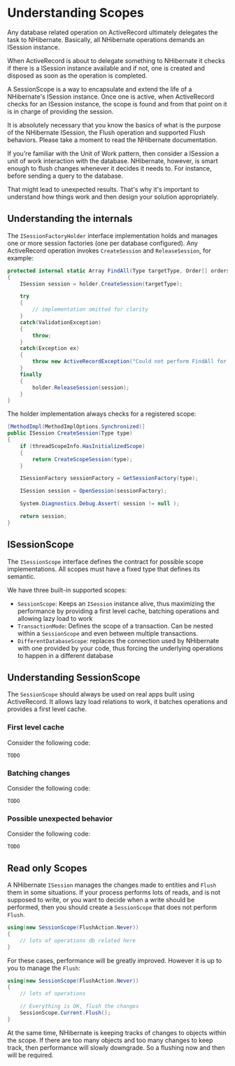 # Understanding Scopes

Any database related operation on ActiveRecord ultimately delegates the task to NHibernate. Basically, all NHibernate operations demands an ISession instance.

When ActiveRecord is about to delegate something to NHibernate it checks if there is a ISession instance available and if not, one is created and disposed as soon as the operation is completed.

A SessionScope is a way to encapsulate and extend the life of a NHibernate's ISession instance. Once one is active, when ActiveRecord checks for an ISession instance, the scope is found and from that point on it is in charge of providing the session.

It is absolutely necessary that you know the basics of what is the purpose of the NHibernate ISession, the Flush operation and supported Flush behaviors. Please take a moment to read the NHibernate documentation.

If you're familiar with the Unit of Work pattern, then consider a ISession a unit of work interaction with the database. NHibernate, however, is smart enough to flush changes whenever it decides it needs to. For instance, before sending a query to the database.

That might lead to unexpected results. That's why it's important to understand how things work and then design your solution appropriately.

## Understanding the internals

The `ISessionFactoryHolder` interface implementation holds and manages one or more session factories (one per database configured). Any ActiveRecord operation invokes `CreateSession` and `ReleaseSession`, for example:

```csharp
protected internal static Array FindAll(Type targetType, Order[] orders, params ICriterion[] criterias)
{
    ISession session = holder.CreateSession(targetType);

    try
    {
        // implementation omitted for clarity
    }
    catch(ValidationException)
    {
        throw;
    }
    catch(Exception ex)
    {
        throw new ActiveRecordException("Could not perform FindAll for " + targetType.Name, ex);
    }
    finally
    {
        holder.ReleaseSession(session);
    }
}
```

The holder implementation always checks for a registered scope:

```csharp
[MethodImpl(MethodImplOptions.Synchronized)]
public ISession CreateSession(Type type)
{
    if (threadScopeInfo.HasInitializedScope)
    {
        return CreateScopeSession(type);
    }

    ISessionFactory sessionFactory = GetSessionFactory(type);

    ISession session = OpenSession(sessionFactory);

    System.Diagnostics.Debug.Assert( session != null );

    return session;
}
```

## ISessionScope

The `ISessionScope` interface defines the contract for possible scope implementations. All scopes must have a fixed type that defines its semantic.

We have three built-in supported scopes:

* `SessionScope`: Keeps an `ISession` instance alive, thus maximizing the performance by providing a first level cache, batching operations and allowing lazy load to work
* `TransactionMode`: Defines the scope of a transaction. Can be nested within a `SessionScope` and even between multiple transactions.
* `DifferentDatabaseScope`: replaces the connection used by NHibernate with one provided by your code, thus forcing the underlying operations to happen in a different database

## Understanding SessionScope

The `SessionScope` should always be used on real apps built using ActiveRecord. It allows lazy load relations to work, it batches operations and provides a first level cache.

### First level cache

Consider the following code:

```
TODO
```

### Batching changes

Consider the following code:

```
TODO
```

### Possible unexpected behavior

Consider the following code:

```
TODO
```

## Read only Scopes

A NHibernate `ISession` manages the changes made to entities and `Flush` them in some situations. If your process performs lots of reads, and is not supposed to write, or you want to decide when a write should be performed, then you should create a `SessionScope` that does not perform `Flush`.

```csharp
using(new SessionScope(FlushAction.Never))
{
    // lots of operations db related here
}
```

For these cases, performance will be greatly improved. However it is up to you to manage the `Flush`:

```csharp
using(new SessionScope(FlushAction.Never))
{
    // lots of operations

    // Everything is OK, flush the changes
    SessionScope.Current.Flush();
}
```

At the same time, NHibernate is keeping tracks of changes to objects within the scope. If there are too many objects and too many changes to keep track, then performance will slowly downgrade. So a flushing now and then will be required.
